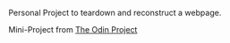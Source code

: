Personal Project to teardown and reconstruct a webpage.

Mini-Project from [The Odin Project](https://www.theodinproject.com/courses/web-development-101/lessons/html-css)
